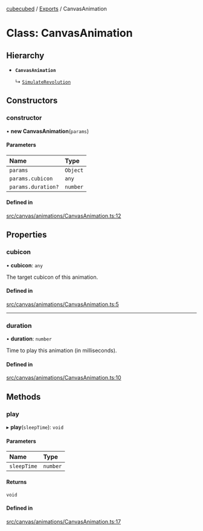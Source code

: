 [cubecubed](/reference/README.md) / [Exports](/reference/modules.md) / CanvasAnimation

# Class: CanvasAnimation

## Hierarchy

- **`CanvasAnimation`**

  ↳ [`SimulateRevolution`](/reference/classes/SimulateRevolution.md)

## Constructors

### constructor

• **new CanvasAnimation**(`params`)

#### Parameters

| Name | Type |
| :------ | :------ |
| `params` | `Object` |
| `params.cubicon` | `any` |
| `params.duration?` | `number` |

#### Defined in

[src/canvas/animations/CanvasAnimation.ts:12](https://github.com/imaphatduc/cubecubed/blob/4495c75/src/canvas/animations/CanvasAnimation.ts#L12)

## Properties

### cubicon

• **cubicon**: `any`

The target cubicon of this animation.

#### Defined in

[src/canvas/animations/CanvasAnimation.ts:5](https://github.com/imaphatduc/cubecubed/blob/4495c75/src/canvas/animations/CanvasAnimation.ts#L5)

___

### duration

• **duration**: `number`

Time to play this animation (in milliseconds).

#### Defined in

[src/canvas/animations/CanvasAnimation.ts:10](https://github.com/imaphatduc/cubecubed/blob/4495c75/src/canvas/animations/CanvasAnimation.ts#L10)

## Methods

### play

▸ **play**(`sleepTime`): `void`

#### Parameters

| Name | Type |
| :------ | :------ |
| `sleepTime` | `number` |

#### Returns

`void`

#### Defined in

[src/canvas/animations/CanvasAnimation.ts:17](https://github.com/imaphatduc/cubecubed/blob/4495c75/src/canvas/animations/CanvasAnimation.ts#L17)

